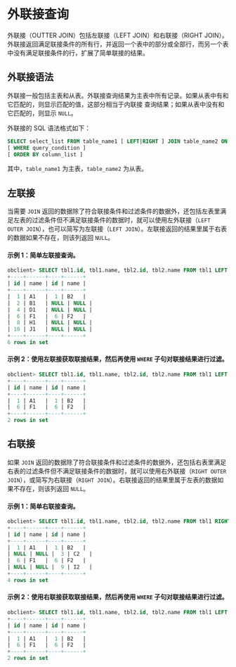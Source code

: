 外联接查询 
==========================

外联接（OUTTER JOIN）包括左联接（LEFT JOIN）和右联接（RIGHT JOIN）。外联接返回满足联接条件的所有行，并返回一个表中的部分或全部行，而另一个表中没有满足联接条件的行，扩展了简单联接的结果。

外联接语法 
--------------------------

外联接一般包括主表和从表。外联接查询结果为主表中所有记录。如果从表中有和它匹配的，则显示匹配的值，这部分相当于内联接
查询结果；如果从表中没有和它匹配的，则显示 `NULL`。

外联接的 SQL 语法格式如下：

```sql
SELECT select_list FROM table_name1 [ LEFT|RIGHT ] JOIN table_name2 ON join_condition
[ WHERE query_condition ]
[ ORDER BY column_list ]
```



其中，`table_name1` 为主表，`table_name2` 为从表。

左联接 
------------------------

当需要 `JOIN` 返回的数据除了符合联接条件和过滤条件的数据外，还包括左表里满足左表的过滤条件但不满足联接条件的数据时，就可以使用左外联接（`LEFT OUTER JOIN`），也可以简写为左联接（`LEFT JOIN`）。左联接返回的结果里属于右表的数据如果不存在，则该列返回 `NULL`。

#### **示例 1：简单左联接查询。** 

```sql
obclient> SELECT tbl1.id, tbl1.name, tbl2.id, tbl2.name FROM tbl1 LEFT JOIN tbl2 ON tbl1.id=tbl2.id;
+----+------+----+------+
| id | name | id | name |
+----+------+----+------+
|  1 | A1   |  1 | B2   |
|  2 | B1   | NULL | NULL |
|  4 | D1   | NULL | NULL |
|  6 | F1   |  6 | F2   |
|  8 | H1   | NULL | NULL |
| 10 | J1   | NULL | NULL |
+----+------+----+------+
6 rows in set
```



#### **示例 2：使用左联接获取联接结果，然后再使用** **`WHERE`** **子句对联接结果进行过滤。** 

```sql
obclient> SELECT tbl1.id, tbl1.name, tbl2.id, tbl2.name FROM tbl1 LEFT JOIN tbl2 ON tbl1.id=tbl2.id WHERE tbl2.id IS NOT NULL;
+----+------+----+------+
| id | name | id | name |
+----+------+----+------+
|  1 | A1   |  1 | B2   |
|  6 | F1   |  6 | F2   |
+----+------+----+------+
2 rows in set
```



右联接 
------------------------

如果 `JOIN` 返回的数据除了符合联接条件和过滤条件的数据外，还包括右表里满足右表的过滤条件但不满足联接条件的数据时，就可以使用右外联接（`RIGHT OUTER JOIN`），或简写为右联接（`RIGHT JOIN`）。右联接返回的结果里属于左表的数据如果不存在，则该列返回 `NULL`。

#### **示例 1：简单右联接查询。** 

```sql
obclient> SELECT tbl1.id, tbl1.name, tbl2.id, tbl2.name FROM tbl1 RIGHT JOIN tbl2 ON tbl1.id=tbl2.id;
+----+------+----+------+
| id | name | id | name |
+----+------+----+------+
|  1 | A1   |  1 | B2   |
| NULL | NULL |  3 | C2   |
|  6 | F1   |  6 | F2   |
| NULL | NULL |  9 | I2   |
+----+------+----+------+
4 rows in set
```



#### **示例 2：使用右联接获取联接结果，然后再使用** **`WHERE`** **子句对联接结果进行过滤。** 

```sql
obclient> SELECT tbl1.id, tbl1.name, tbl2.id, tbl2.name FROM tbl1 LEFT JOIN tbl2 ON tbl1.id=tbl2.id WHERE tbl1.id IS NOT NULL;
+----+------+----+------+
| id | name | id | name |
+----+------+----+------+
|  1 | A1   |  1 | B2   |
|  6 | F1   |  6 | F2   |
+----+------+----+------+
2 rows in set
```


